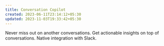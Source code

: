 ```yaml
---
title: Conversation Copilot
created: 2023-06-11T23:14:12+05:30
updated: 2023-11-03T19:33:42+05:30
---
```


Never miss out on another conversations.
Get actionable insights on top of conversations.
Native integration with Slack.